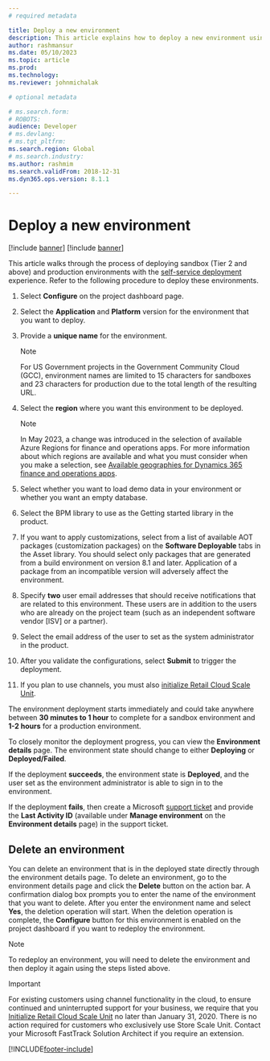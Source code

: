 ```yaml
---
# required metadata

title: Deploy a new environment
description: This article explains how to deploy a new environment using the self-service deployment experience.
author: rashmansur
ms.date: 05/10/2023
ms.topic: article
ms.prod: 
ms.technology: 
ms.reviewer: johnmichalak

# optional metadata

# ms.search.form: 
# ROBOTS: 
audience: Developer
# ms.devlang: 
# ms.tgt_pltfrm: 
ms.search.region: Global
# ms.search.industry: 
ms.author: rashmim
ms.search.validFrom: 2018-12-31
ms.dyn365.ops.version: 8.1.1

---
```


# Deploy a new environment

[!include [banner](../includes/banner.md)]
[!include [banner](../includes/limited-availability.md)]

This article walks through the process of deploying sandbox (Tier 2 and above) and production environments with the [self-service deployment](infrastructure-stack.md) experience. Refer to the following procedure to deploy these environments.

1. Select **Configure** on the project dashboard page.
2. Select the **Application** and **Platform** version for the environment that you want to deploy. 
3. Provide a **unique name** for the environment.

    > [!NOTE]
    > For US Government projects in the Government Community Cloud (GCC), environment names are limited to 15 characters for sandboxes and 23 characters for production due to the total length of the resulting URL.

4. Select the **region** where you want this environment to be deployed. 

    > [!NOTE]
    > In May 2023, a change was introduced in the selection of available Azure Regions for finance and operations apps. For more information about which regions are available and what you must consider when you make a selection, see [Available geographies for Dynamics 365 finance and operations apps](deployment-options-geo.md).

5. Select whether you want to load demo data in your environment or whether you want an empty database.
6. Select the BPM library to use as the Getting started library in the product.
7. If you want to apply customizations, select from a list of available AOT packages (customization packages) on the **Software Deployable** tabs in the Asset library. You should select only packages that are generated from a build environment on version 8.1 and later. Application of a package from an incompatible version will adversely affect the environment.
8. Specify **two** user email addresses that should receive notifications that are related to this environment. These users are in addition to the users who are already on the project team (such as an independent software vendor \[ISV\] or a partner).
9. Select the email address of the user to set as the system administrator in the product.
10. After you validate the configurations, select **Submit** to trigger the deployment.
11. If you plan to use channels, you must also [initialize Retail Cloud Scale Unit](initialize-retail-channels.md).

The environment deployment starts immediately and could take anywhere between **30 minutes to 1 hour** to complete for a sandbox environment and **1-2 hours** for a production environment. 

To closely monitor the deployment progress, you can view the **Environment details** page. The environment state should change to either **Deploying** or **Deployed/Failed**.

If the deployment **succeeds**, the environment state is **Deployed**, and the user set as the environment administrator is able to sign in to the environment.

If the deployment **fails**, then create a Microsoft [support ticket](../lifecycle-services/lcs-support.md) and provide the **Last Activity ID** (available under **Manage environment** on the **Environment details** page) in the support ticket.

## Delete an environment

You can delete an environment that is in the deployed state directly through the environment details page. To delete an environment, go to the environment details page and click the  **Delete** button on the action bar. A confirmation dialog box prompts you to enter the name of the environment that you want to delete. After you enter the environment name and select **Yes**, the deletion operation will start. When the deletion operation is complete, the **Configure** button for this environment is enabled on the project dashboard if you want to redeploy the environment. 

> [!NOTE]
> To redeploy an environment, you will need to delete the environment and then deploy it again using the steps listed above. 

> [!IMPORTANT]
> For existing customers using channel functionality in the cloud, to ensure continued and uninterrupted support for your business, we require that you [Initialize Retail Cloud Scale Unit](initialize-retail-channels.md) no later than January 31, 2020. There is no action required for customers who exclusively use Store Scale Unit. Contact your Microsoft FastTrack Solution Architect if you require an extension.


[!INCLUDE[footer-include](../../../includes/footer-banner.md)]
